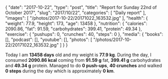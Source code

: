 {
    "date": "2017-10-22",
    "type": "post",
    "title": "Report for Sunday 22nd of October 2017",
    "slug": "2017\/10\/22",
    "categories": [
        "Daily report"
    ],
    "images": [
        "\/photos\/2017-10-22\/20171022_163532.jpg"
    ],
    "health": {
        "weight": 77.9,
        "height": 173,
        "age": 13458
    },
    "nutrition": {
        "calories": 2090.86,
        "fat": 91.59,
        "carbohydrates": 399.41,
        "protein": 49.34
    },
    "exercise": {
        "pushups": 0,
        "crunches": 40,
        "steps": 0
    },
    "media": {
        "books": [],
        "podcast": [],
        "youtube": [],
        "photos": [
            "\/photos\/2017-10-22\/20171022_163532.jpg"
        ]
    }
}

Today I am <strong>13458 days</strong> old and my weight is <strong>77.9 kg</strong>. During the day, I consumed <strong>2090.86 kcal</strong> coming from <strong>91.59 g</strong> fat, <strong>399.41 g</strong> carbohydrates and <strong>49.34 g</strong> protein. Managed to do <strong>0 push-ups</strong>, <strong>40 crunches</strong> and walked <strong>0 steps</strong> during the day which is approximately <strong>0 km</strong>.